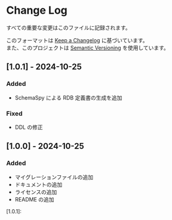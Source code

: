 # Change Log

すべての重要な変更はこのファイルに記録されます。

このフォーマットは [Keep a Changelog](https://keepachangelog.com/en/1.0.0/) に基づいています。  
また、このプロジェクトは [Semantic Versioning](https://semver.org/spec/v2.0.0.html) を使用しています。

## [1.0.1] - 2024-10-25

### Added

- SchemaSpy による RDB 定義書の生成を追加

### Fixed

- DDL の修正

## [1.0.0] - 2024-10-25

### Added

- マイグレーションファイルの追加
- ドキュメントの追加
- ライセンスの追加
- README の追加

[1.0.1]: 
